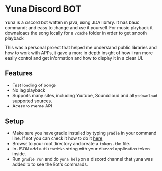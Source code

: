 # Yuna Discord BOT 
Yuna is a discord bot written in java, using JDA library. It has basic commands and easy to change and use it yourself.
For music playback it downaloads the song locally for a `/cache` folder in order to get smooth playback

This was a personal project that helped me understand public libraries and how to work with API's, it gave a more in depth insight of how i can more easily control and get information and how to display it in a clean UI.

## Features

- Fast loading of songs
- No lag playback
- Supports many sites, including Youtube, Soundcloud and all `ytdownload` supported sources.
- Acess to meme API

## Setup 

- Make sure you have gradle installed by typing `gradle` in your command line. If not you can check it how to do it [here](https://gradle.org/install/)
- Browse to your root directory and create a `tokens.tkn` file. 
- In JSON add a `discordtkn` string with your discord application token inside.
-  Run `gradle run` and do `yuna help` on a discord channel that yuna was added to to see the Bot's commands.